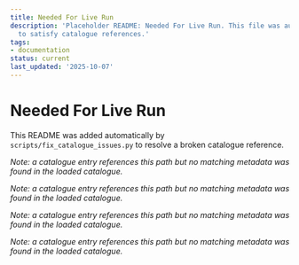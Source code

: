 ```yaml
---
title: Needed For Live Run
description: 'Placeholder README: Needed For Live Run. This file was auto-generated
  to satisfy catalogue references.'
tags:
- documentation
status: current
last_updated: '2025-10-07'
---
```


# Needed For Live Run

This README was added automatically by `scripts/fix_catalogue_issues.py` to resolve a broken catalogue reference.

*Note: a catalogue entry references this path but no matching metadata was found in the loaded catalogue.*

*Note: a catalogue entry references this path but no matching metadata was found in the loaded catalogue.*

*Note: a catalogue entry references this path but no matching metadata was found in the loaded catalogue.*

*Note: a catalogue entry references this path but no matching metadata was found in the loaded catalogue.*
